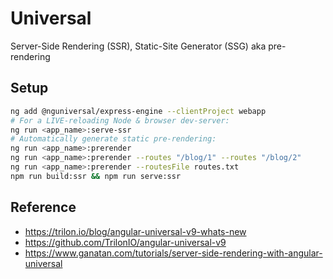 # Universal

Server-Side Rendering (SSR), Static-Site Generator (SSG) aka pre-rendering

## Setup

```bash
ng add @nguniversal/express-engine --clientProject webapp
# For a LIVE-reloading Node & browser dev-server:
ng run <app_name>:serve-ssr
# Automatically generate static pre-rendering:
ng run <app_name>:prerender
ng run <app_name>:prerender --routes "/blog/1" --routes "/blog/2"
ng run <app_name>:prerender --routesFile routes.txt
npm run build:ssr && npm run serve:ssr
```

## Reference

- <https://trilon.io/blog/angular-universal-v9-whats-new>
- <https://github.com/TrilonIO/angular-universal-v9>
- <https://www.ganatan.com/tutorials/server-side-rendering-with-angular-universal>
